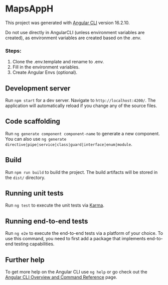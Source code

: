 # MapsAppH

This project was generated with [Angular CLI](https://github.com/angular/angular-cli) version 16.2.10.

Do not use directly in AngularCLI (unless environment variables are created), as environment variables are created based on the .env.

### Steps:
1. Clone the .env.template and rename to .env.
2. Fill in the environment variables.
3. Create Angular Envs (optional).

## Development server

Run `npm start` for a dev server. Navigate to `http://localhost:4200/`. The application will automatically reload if you change any of the source files.

## Code scaffolding

Run `ng generate component component-name` to generate a new component. You can also use `ng generate directive|pipe|service|class|guard|interface|enum|module`.

## Build

Run `npm run build` to build the project. The build artifacts will be stored in the `dist/` directory.

## Running unit tests

Run `ng test` to execute the unit tests via [Karma](https://karma-runner.github.io).

## Running end-to-end tests

Run `ng e2e` to execute the end-to-end tests via a platform of your choice. To use this command, you need to first add a package that implements end-to-end testing capabilities.

## Further help

To get more help on the Angular CLI use `ng help` or go check out the [Angular CLI Overview and Command Reference](https://angular.io/cli) page.


